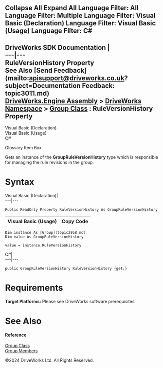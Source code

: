        

 Collapse All Expand All  Language Filter: All  Language Filter: Multiple  Language Filter: Visual Basic (Declaration) Language Filter: Visual Basic (Usage) Language Filter: C#  
---  
DriveWorks SDK Documentation  |   
---|---  
RuleVersionHistory Property   
See Also [Send Feedback](mailto:apisupport@driveworks.co.uk?subject=Documentation Feedback: topic3011.md)  
[DriveWorks.Engine Assembly](topic2156.md) > [DriveWorks Namespace](topic2159.md) > [Group Class](topic2958.md) : RuleVersionHistory Property  
---  
  
Visual Basic (Declaration)    
Visual Basic (Usage)    
C# 

Glossary Item Box

Gets an instance of the **GroupRuleVersionHistory** type which is responsible for managing the rule revisions in the group. 

# Syntax

Visual Basic (Declaration)|   
---|---  
      
    
    Public ReadOnly Property RuleVersionHistory As GroupRuleVersionHistory  
  
Visual Basic (Usage)| Copy Code  
---|---  
      
    
    Dim instance As [Group](topic2958.md)
    Dim value As GroupRuleVersionHistory
     
    value = instance.RuleVersionHistory  
  
C#|   
---|---  
      
    
    public GroupRuleVersionHistory RuleVersionHistory {get;}  
  
# Requirements

**Target Platforms:** Please see DriveWorks software prerequisites.

# See Also

#### Reference

[Group Class](topic2958.md)   
[Group Members](topic2959.md)

©2024 DriveWorks Ltd. All Rights Reserved.
